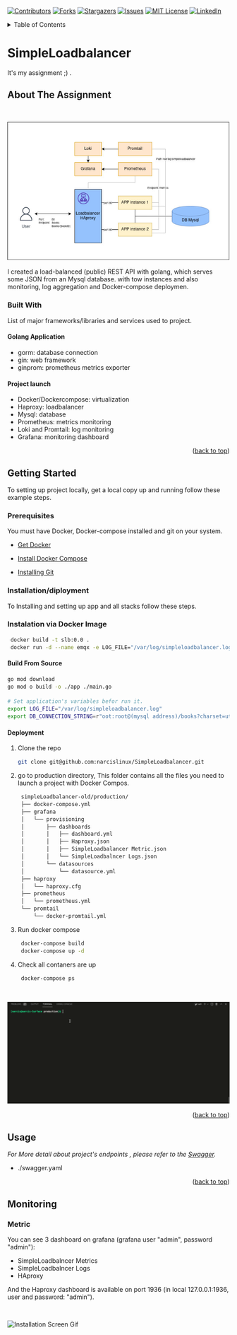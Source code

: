 <div id="top"></div>
<!--
*** Thanks for checking out the Best-README-Template. If you have a suggestion
*** that would make this better, please fork the repo and create a pull request
*** or simply open an issue with the tag "enhancement".
*** Don't forget to give the project a star!
*** Thanks again! Now go create something AMAZING! :D
-->



<!-- PROJECT SHIELDS -->
<!--
*** I'm using markdown "reference style" links for readability.
*** Reference links are enclosed in brackets [ ] instead of parentheses ( ).
*** See the bottom of this document for the declaration of the reference variables
*** for contributors-url, forks-url, etc. This is an optional, concise syntax you may use.
*** https://www.markdownguide.org/basic-syntax/#reference-style-links
-->
[![Contributors][contributors-shield]][contributors-url]
[![Forks][forks-shield]][forks-url]
[![Stargazers][stars-shield]][stars-url]
[![Issues][issues-shield]][issues-url]
[![MIT License][license-shield]][license-url]
[![LinkedIn][linkedin-shield]][linkedin-url]



<!-- TABLE OF CONTENTS -->
<details>
  <summary>Table of Contents</summary>
  <ol>
    <li>
      <a href="#about-the-project">About The Project</a>
      <ul>
        <li><a href="#built-with">Built With</a></li>
      </ul>
    </li>
    <li>
      <a href="#getting-started">Getting Started</a>
      <ul>
        <li><a href="#prerequisites">Prerequisites</a></li>
        <li><a href="#installation">Installation</a></li>
      </ul>
    </li>
    <li><a href="#usage">Usage</a></li>
    <li><a href="#roadmap">Roadmap</a></li>
    <li><a href="#contributing">Contributing</a></li>
    <li><a href="#license">License</a></li>
    <li><a href="#contact">Contact</a></li>
    <li><a href="#acknowledgments">Acknowledgments</a></li>
  </ol>
</details>



<!-- ABOUT THE PROJECT -->
# SimpleLoadbalancer
It's my assignment ;) .

## About The Assignment
<br/>

![Diagram Screen Shot](images/simple-loadbalancer-diagram.jpg)

I created a load-balanced (public) REST API with golang, which serves some JSON from an Mysql database. with tow instances and also  monitoring, log aggregation and Docker-compose deploymen.

### Built With

List of major frameworks/libraries and services used to project. 

#### Golang Application
* gorm: database connection
* gin: web framework 
* ginprom: prometheus metrics exporter

#### Project launch
* Docker/Dockercompose: virtualization
* Haproxy: loadbalancer
* Mysql: database 
* Prometheus: metrics monitoring
* Loki and Promtail: log monitoring
* Grafana: monitoring dashboard
  
<p align="right">(<a href="#top">back to top</a>)</p>



<!-- GETTING STARTED -->
## Getting Started

To setting up project locally, get a local copy up and running follow these example steps.

### Prerequisites

You must have Docker, Docker-compose installed and git on your system.
* [Get Docker](https://docs.docker.com/get-docker/)
* [Install Docker Compose](https://docs.docker.com/compose/install/)

* [Installing Git](https://git-scm.com/book/en/v2/Getting-Started-Installing-Git)
  
### Installation/diployment

To Installing and setting up app and all stacks follow these steps.

### Instalation via Docker Image

```sh
 docker build -t slb:0.0 .
 docker run -d --name emqx -e LOG_FILE="/var/log/simpleloadbalancer.log" -e DB_CONNECTION_STRING="root:root@(mysql address)/books?charset=utf8mb4&" -v simpleloadbalancer.logs:/var/log/simpleloadbalancer.log  -p 8080 slb
```


#### Build From Source

```sh
go mod download
go mod o build -o ./app ./main.go

# Set application's variables befor run it.
export LOG_FILE="/var/log/simpleloadbalancer.log"
export DB_CONNECTION_STRING=r"oot:root@(mysql address)/books?charset=utf8mb4&parseTime=True&loc=Local"
```


#### Deployment

1. Clone the repo
   ```sh
   git clone git@github.com:narcislinux/SimpleLoadbalancer.git
   ```
2. go to production directory, This folder contains all the files you need to launch a project with Docker Compos. 
   ```sh
    simpleLoadbalancer-old/production/
    ├── docker-compose.yml
    ├── grafana
    │   └── provisioning
    │       ├── dashboards
    │       │   ├── dashboard.yml
    │       │   ├── Haproxy.json
    │       │   ├── SimpleLoadbalancer Metric.json
    │       │   └── SimpleLoadbalncer Logs.json
    │       └── datasources
    │           └── datasource.yml
    ├── haproxy
    │   └── haproxy.cfg
    ├── prometheus
    │   └── prometheus.yml
    └── promtail
        └── docker-promtail.yml
   ```
3. Run docker compose
   ```sh
    docker-compose build
    docker-compose up -d
   ```
4. Check all contaners are up 
   ```sh
    docker-compose ps
   ```
<br/>

![Installation Screen Gif](images/simple-loadbalancer-installation.gif)
<p align="right">(<a href="#top">back to top</a>)</p>



<!-- USAGE EXAMPLES -->
## Usage

_For More detail about project's endpoints , please refer to the [Swagger](https://app.swaggerhub.com/apis/narcislinux/SimpleLoadbancer/0.0.0)._
* ./swagger.yaml

<p align="right">(<a href="#top">back to top</a>)</p>











<!-- ACKNOWLEDGMENTS -->
## Monitoring

### Metric
You can see 3 dashboard on grafana (grafana user "admin", password "admin"):

* SimpleLoadbalncer Metrics
* SimpleLoadbalncer Logs
* HAproxy

And the Haproxy dashboard is available on port 1936 (in local 127.0.0.1:1936, user and password: "admin"). 

<br/>

![Installation Screen Gif](images/simple-loadbalancer-monitoring.gif)









<!-- MARKDOWN LINKS & IMAGES -->
<!-- https://www.markdownguide.org/basic-syntax/#reference-style-links -->
[contributors-shield]: https://img.shields.io/github/contributors/othneildrew/Best-README-Template.svg?style=for-the-badge
[contributors-url]: https://github.com/othneildrew/Best-README-Template/graphs/contributors
[forks-shield]: https://img.shields.io/github/forks/othneildrew/Best-README-Template.svg?style=for-the-badge
[forks-url]: https://github.com/othneildrew/Best-README-Template/network/members
[stars-shield]: https://img.shields.io/github/stars/othneildrew/Best-README-Template.svg?style=for-the-badge
[stars-url]: https://github.com/othneildrew/Best-README-Template/stargazers
[issues-shield]: https://img.shields.io/github/issues/othneildrew/Best-README-Template.svg?style=for-the-badge
[issues-url]: https://github.com/othneildrew/Best-README-Template/issues
[license-shield]: https://img.shields.io/github/license/othneildrew/Best-README-Template.svg?style=for-the-badge
[license-url]: https://github.com/othneildrew/Best-README-Template/blob/master/LICENSE.txt
[linkedin-shield]: https://img.shields.io/badge/-LinkedIn-black.svg?style=for-the-badge&logo=linkedin&colorB=555
[linkedin-url]: https://linkedin.com/in/othneildrew
[product-screenshot]: images/screenshot.png
